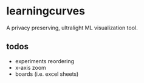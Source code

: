 # learningcurves
A privacy preserving, ultralight ML visualization tool.

## todos
- experiments reordering
- x-axis zoom
- boards (i.e. excel sheets)